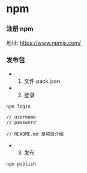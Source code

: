 # npm

### 注册 npm

地址: https://www.npmjs.com/

### 发布包

- 1. 文件 pack.json

- 2. 登录

```
npm login

// username
// password

// README.md 是项目介绍
```

- 3. 发布

```
npm publish
```
